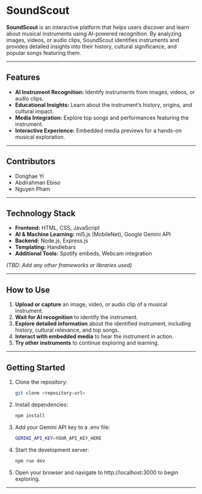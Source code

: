 # SoundScout

**SoundScout** is an interactive platform that helps users discover and learn about musical instruments using AI-powered recognition. By analyzing images, videos, or audio clips, SoundScout identifies instruments and provides detailed insights into their history, cultural significance, and popular songs featuring them.

---

## Features

- **AI Instrument Recognition:** Identify instruments from images, videos, or audio clips.  
- **Educational Insights:** Learn about the instrument’s history, origins, and cultural impact.  
- **Media Integration:** Explore top songs and performances featuring the instrument.  
- **Interactive Experience:** Embedded media previews for a hands-on musical exploration.

---

## Contributors

- Donghae Yi  
- Abdirahman Ebiso  
- Nguyen Pham  

---

## Technology Stack

- **Frontend:** HTML, CSS, JavaScript  
- **AI & Machine Learning:** ml5.js (MobileNet), Google Gemini API  
- **Backend:** Node.js, Express.js  
- **Templating:** Handlebars  
- **Additional Tools:** Spotify embeds, Webcam integration  

*(TBD: Add any other frameworks or libraries used)*

---

## How to Use

1. **Upload or capture** an image, video, or audio clip of a musical instrument.  
2. **Wait for AI recognition** to identify the instrument.  
3. **Explore detailed information** about the identified instrument, including history, cultural relevance, and top songs.  
4. **Interact with embedded media** to hear the instrument in action.  
5. **Try other instruments** to continue exploring and learning.

---

## Getting Started

1. Clone the repository:  
   ```bash
   git clone <repository-url>

2. Install dependencies:
    ```bash
    npm install

3. Add your Gemini API key to a .env file:
    ```bash
    GEMINI_API_KEY=YOUR_API_KEY_HERE

4. Start the development server:
    ```bash
    npm run dev

5. Open your browser and navigate to http://localhost:3000 to begin exploring.

---
